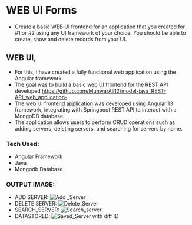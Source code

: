 # WEB UI Forms
- Create a basic WEB UI frontend for an application that you created for #1 or #2 using any UI framework of your choice. You should be able to create, show and delete records from your UI.
## WEB UI,
- For this, I have created a fully functional web application using the Angular framework.
- The goal was to build a basic web UI frontend for the REST API developed https://github.com/MunwarAli12/model-java_REST-API_web_application-. 
- The web UI frontend application was developed using Angular 13 framework, integrating with Springboot REST API to interact with a MongoDB database.
- The application allows users to perform CRUD operations such as adding servers, deleting servers, and searching for servers by name.
### Tech Used:
- Angular Framework 
- Java 
- Mongodb Database
  
### OUTPUT IMAGE:
- ADD SERVER: ![Add _Server](https://user-images.githubusercontent.com/126280146/228459705-4564a6d0-022a-49f3-aad3-6244855518d3.png)
- DELETE SERVER: ![Delete_Server](https://user-images.githubusercontent.com/126280146/228459748-63a07dff-8e40-497d-9051-4e085fb22c07.png)
- SEARCH_SERVER: ![Search_server](https://user-images.githubusercontent.com/126280146/228459797-e25c0000-a387-4713-8219-c10e26df5c63.png)
- DATASTORED: ![Saved_Server with diff ID](https://user-images.githubusercontent.com/126280146/228459888-bff32e02-68cf-4fb4-a961-53d99cbfe6a5.png)
